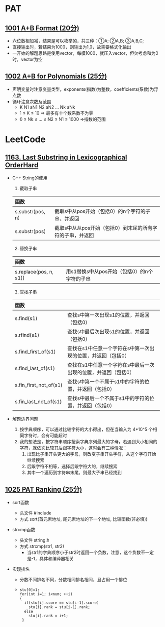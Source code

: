 # PAT
## [1001 A+B Format ](https://pintia.cn/problem-sets/994805342720868352/problems/994805528788582400)[(20分)](https://github.com/Mifan-rabbit/PTA/blob/master/1001%20A%2BB%20Format%20(20%E5%88%86).md)
- 六位数相加减，结果是可以枚举的，共三种：①A; ②A,B; ③A,B,C;
- 直接输出时，若结果为1000，则输出为1,0，故需要格式化输出
- 一开始的解题思路是使用vector，每模1000，就压入vector，但欠考虑和为0时，vector为空

## [1002 A+B for Polynomials ](https://pintia.cn/problem-sets/994805342720868352/problems/994805526272000000)[(25分)]()
- 声明变量时注意变量类型，exponents(指数)为整数，coefficients(系数)为浮点数
- 循环注意次数及范围
  - K  N1  aN1  N2  aN2  ...  Nk  aNk 
  - 1 ≤ K ≤ 10 => 最多有十个数系数不为零
  - 0 ≤ Nk ≤ ... ≤ N2 ≤ N1 ≤ 1000 =>指数的范围

# LeetCode
## [1163. Last Substring in Lexicographical OrderHard](https://leetcode.com/problems/last-substring-in-lexicographical-order/)
- C++ String的使用 
  1. 截取子串
  
    |函数||
    | :---- | :---- |
    | s.substr(pos, n) | 截取s中从pos开始（包括0）的n个字符的子串，并返回 |
    | s.substr(pos)    | 截取s中从从pos开始（包括0）到末尾的所有字符的子串，并返回 |

  2. 替换子串

    |函数||
    | :---- | :---- |
    | s.replace(pos, n, s1)) | 用s1替换s中从pos开始（包括0）的n个字符的子串 |
  
  3. 查找子串

    |函数||
    | :---- | :---- |
    | s.find(s1)| 查找s中第一次出现s1的位置，并返回（包括0）|
    | s.rfind(s1)| 查找s中最后次出现s1的位置，并返回（包括0）|  
    | s.find_first_of(s1)| 查找在s1中任意一个字符在s中第一次出现的位置，并返回（包括0）|
    | s.find_last_of(s1)| 查找在s1中任意一个字符在s中最后一次出现的位置，并返回（包括0）|
    | s.fin_first_not_of(s1)| 查找s中第一个不属于s1中的字符的位置，并返回（包括0）|
    | s.fin_last_not_of(s1)| 查找s中最后一个不属于s1中的字符的位置，并返回（包括0）|  
  
- 解题边界问题
    1. 按字典顺序，可以通过比较字符的大小得出，但在当输入为 4\*10^5 个相同字符时，会有可能超时
    2. 我的想法是，按字符串顺序搜索字典序列最大的字母，若遇到大小相同的字符，就依次比较其后跟字符大小，这时会有三种情况：
        1. 出现比子串开头更大的字母，则改变子串开头字符，从这个字符开始继续搜索
        2. 后跟字符不相等，选择后跟字符大的，继续搜索
        3. 其中一个遍历到字符串末尾，则最大子串已经找到

## [1025 PAT Ranking (25分)](https://pintia.cn/problem-sets/994805342720868352/problems/994805474338127872)
- sort函数
  - 头文件 #include<algorithm>
  - 方式 sort(首元素地址, 尾元素地址的下一个地址, 比较函数(非必填))
  
- strcmp函数
  - 头文件 string.h
  - 方式 strcmp(str1, str2)
    - 当str1的字典顺序小于str2时返回一个负数，注意，这个负数不一定是-1，具体和编译器相关
 
- 实现排名
  - 分数不同排名不同，分数相同排名相同，且占用一个排位
  - ```
    stu[0]=1;
    for(int i=1; i<num; ++i)
    {
      if(stu[i].score == stu[i-1].score)
        stu[i].rank = stu[i-1].rank;
      else
        stu[i].rank = i+1;
     }
    ```
